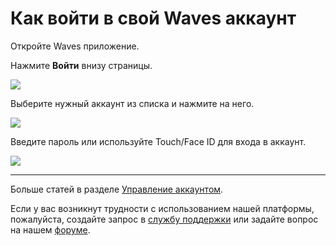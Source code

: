# Как войти в свой Waves аккаунт

Откройте Waves приложение.

Нажмите **Войти** внизу страницы.

![](/waves-client/mobile-apps/_assets/account_restoring_ios_01.png)

Выберите нужный аккаунт из списка и нажмите на него.

![](/waves-client/mobile-apps/_assets/login_page_02.png)

Введите пароль или используйте Touch/Face ID для входа в аккаунт.

![](/waves-client/mobile-apps/_assets/login_page_03.png)

___

Больше статей в разделе [Управление аккаунтом](/waves-client/mobile-apps/iOS/account-management.md).

Если у вас возникнут трудности с использованием нашей платформы, пожалуйста, создайте запрос в [службу поддержки](https://support.wavesplatform.com/) или задайте вопрос на нашем [форуме](https://forum.wavesplatform.com/).
